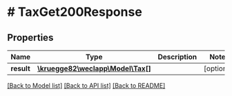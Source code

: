 # # TaxGet200Response

## Properties

Name | Type | Description | Notes
------------ | ------------- | ------------- | -------------
**result** | [**\kruegge82\weclapp\Model\Tax[]**](Tax.md) |  | [optional]

[[Back to Model list]](../../README.md#models) [[Back to API list]](../../README.md#endpoints) [[Back to README]](../../README.md)
